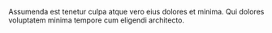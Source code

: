 Assumenda est tenetur culpa atque vero eius dolores et minima.
Qui dolores voluptatem minima tempore cum eligendi architecto.